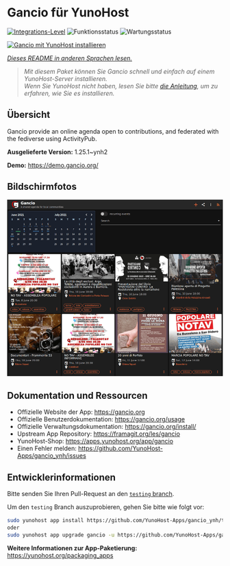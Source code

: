 <!--
N.B.: Diese README wurde automatisch von <https://github.com/YunoHost/apps/tree/master/tools/readme_generator> generiert.
Sie darf NICHT von Hand bearbeitet werden.
-->

# Gancio für YunoHost

[![Integrations-Level](https://apps.yunohost.org/badge/integration/gancio)](https://ci-apps.yunohost.org/ci/apps/gancio/)
![Funktionsstatus](https://apps.yunohost.org/badge/state/gancio)
![Wartungsstatus](https://apps.yunohost.org/badge/maintained/gancio)

[![Gancio mit YunoHost installieren](https://install-app.yunohost.org/install-with-yunohost.svg)](https://install-app.yunohost.org/?app=gancio)

*[Dieses README in anderen Sprachen lesen.](./ALL_README.md)*

> *Mit diesem Paket können Sie Gancio schnell und einfach auf einem YunoHost-Server installieren.*  
> *Wenn Sie YunoHost nicht haben, lesen Sie bitte [die Anleitung](https://yunohost.org/install), um zu erfahren, wie Sie es installieren.*

## Übersicht

Gancio provide an online agenda open to contributions, and federated with the fediverse using ActivityPub.


**Ausgelieferte Version:** 1.25.1~ynh2

**Demo:** <https://demo.gancio.org/>

## Bildschirmfotos

![Bildschirmfotos von Gancio](./doc/screenshots/screenshot.png)

## Dokumentation und Ressourcen

- Offizielle Website der App: <https://gancio.org>
- Offizielle Benutzerdokumentation: <https://gancio.org/usage>
- Offizielle Verwaltungsdokumentation: <https://gancio.org/install/>
- Upstream App Repository: <https://framagit.org/les/gancio>
- YunoHost-Shop: <https://apps.yunohost.org/app/gancio>
- Einen Fehler melden: <https://github.com/YunoHost-Apps/gancio_ynh/issues>

## Entwicklerinformationen

Bitte senden Sie Ihren Pull-Request an den [`testing` branch](https://github.com/YunoHost-Apps/gancio_ynh/tree/testing).

Um den `testing` Branch auszuprobieren, gehen Sie bitte wie folgt vor:

```bash
sudo yunohost app install https://github.com/YunoHost-Apps/gancio_ynh/tree/testing --debug
oder
sudo yunohost app upgrade gancio -u https://github.com/YunoHost-Apps/gancio_ynh/tree/testing --debug
```

**Weitere Informationen zur App-Paketierung:** <https://yunohost.org/packaging_apps>
